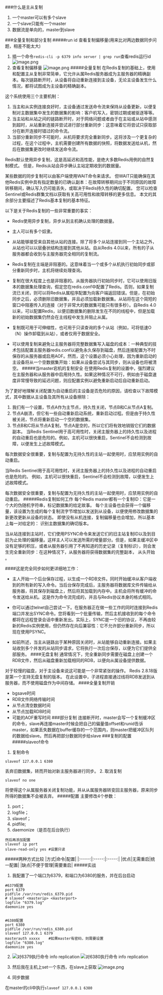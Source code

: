 ###什么是主从复制
1. 一个master可以有多个slave
2. 一个slave只能有一个master
3. 数据流是单向的，master到slave

###全量复制和部分复制
#####run id 查看复制偏移量(用来比对两边数据同步问题，相差不能太大)
1. 插一个命令`redis-cli -p 6379 info server | grep run`查看redis运行id
![image.png](http://upload-images.jianshu.io/upload_images/5786888-44546be6e6316132.png?imageMogr2/auto-orient/strip%7CimageView2/2/w/1240)
2. 查看复制偏移量
![image.png](http://upload-images.jianshu.io/upload_images/5786888-47255a9e77985fa4.png?imageMogr2/auto-orient/strip%7CimageView2/2/w/1240)
#####全量复制
在Redis复制的基础上，使用和配置主从复制非常简单，它允许从属Redis服务器成为主服务器的精确副本。每次链路断开时，从设备将自动重新连接到主设备，无论主设备发生什么情况，都将试图成为主设备的精确副本。

这个系统使用三个主要机制：
1. 当主和从实例连接良好时，主设备通过发送命令流来保持从设备更新，以便复制对主数据集中发生的数据集的影响：客户机写入，密钥过期或被驱逐等等。
2. 当主站和从站之间的链路断开时，对于网络问题或者由于在主站或从站中感测到超时，从站重新连接并尝试进行部分重新同步：这意味着它将尝试只获取部分在断开连接时错过的命令流。
3. 当部分重新同步不可能时，从机将要求完全重新同步。这将涉及一个更复杂的过程，在这个过程中，主机需要创建所有数据的快照，将数据发送给从机，然后在数据集更改时继续发送命令流。

Redis默认使用异步复制，这是高延迟和高性能，是绝大多数Redis用例的自然复制模式。 但是，Redis从站会异步确认主站定期收到的数据量。

某些数据的同步复制可以由客户端使用WAIT命令来请求。 但WAIT只能确保在其他Redis实例中具有指定数量的已确认副本：在故障转移期间出于不同原因的故障转移期间，确认写入仍可能丢失，或取决于Redis持久性的确切配置。 您可以检查Sentinel或Redis群集文档以获取有关高可用性和故障转移的更多信息。 本文的其余部分主要描述了Redis基本复制的基本特征。

以下是关于Redis复制的一些非常重要的事实：
* Redis使用异步复制，异步从到主机确认处理的数据量。

* 主人可以有多个奴隶。

* 从站能够接受来自其他从站的连接。除了将多个从站连接到同一个主站之外，从站也可以以层叠状结构连接到其他从站。自从Redis 4.0以来，所有的子从服务器都会收到与主服务器完全相同的复制流。

* Redis复制在主端是非阻塞的。这意味着当一个或多个从机执行初始同步或部分重新同步时，主机将继续处理查询。

* 复制在很大程度上也是非阻塞的。从服务器执行初始同步时，它可以使用旧版本的数据集处理查询，假定您在redis.conf中配置了Redis。否则，如果复制流已关闭，则可以将Redis从属程序配置为向客户端返回错误。但是，在初始同步之后，必须删除旧数据集，并且必须加载新数据集。从站将在这个简短的窗口中阻塞传入的连接（对于非常大的数据集可能只有很多秒）。自Redis 4.0以来，可以配置Redis，以便旧数据集的删除发生在不同的线程中，但是加载新的初始数据集仍然会在主线程中发生并阻止从属。

* 复制既可用于可伸缩性，也可用于只读查询的多个从站（例如，可将低速O（N）操作卸载到从站），或者仅用于数据安全。

* 可以使用复制来避免让主服务器将完整数据集写入磁盘的成本：一种典型的技术包括配置主服务器redis.conf以避免永久保存到磁盘，然后连接配置为不时保存的从服务器或启用AOF。然而，这个设置必须小心处理，因为重新启动的主设备将从一个空数据集开始：如果从设备尝试与其同步，则从设备也将被清空。
#####当master宕机的复制安全
在使用Redis复制的设置中，强烈建议在主服务器和从服务器中启用持久性。如果这种情况不可行，例如由于磁盘速度非常慢导致的延迟问题，则应配置实例以避免重新启动后自动重新启动。

为了更好地理解关闭配置为自动重启的主设备是否危险的原因，请检查以下故障模式，其中数据从主设备及其所有从设备擦除：

1. 我们有一个设置，节点A作为主节点，持久性关闭，节点B和C从节点A复制。
2. 节点A崩溃，但它有一些自动重新启动系统，重新启动过程。但是由于持久性被关闭，节点将重新启动一个空的数据集。
3. 节点B和C将从节点A复制，节点A是空的，所以它们将有效地销毁它们的数据副本。
当Redis Sentinel用于高可用性时，关闭主服务器上的持久性以及进程的自动重启也是危险的。例如，主机可以很快重启，Sentinel不会检测到故障，以便发生上述故障模式。

每次数据安全很重要，复制与配置为无持久性的主站一起使用时，应禁用实例的自动重启。

当Redis Sentinel用于高可用性时，关闭主服务器上的持久性以及进程的自动重启也是危险的。 例如，主机可以很快重启，Sentinel不会检测到故障，以便发生上述故障模式。

每次数据安全很重要，复制与配置为无持久性的主站一起使用时，应禁用实例的自动重启。
#####Redis复制如何工作
每个Redis master都有一个复制ID：它是一个大的伪随机字符串，标记数据集的给定故事。 每个主设备也会获得一个偏移量，该设置为生成的每个复制流字节增加以发送到从设备，以便使用修改数据集的新更改更新从设备的状态。 即使没有从机连接，复制偏移量也会增加，所以基本上每一对给定的：
识别主数据集的确切版本。

当从站连接到主站时，它们使用PSYNC命令来发送它们的旧主站复制ID以及到目前为止处理的偏移量。这样主人可以发送所需的增量部分。但是，如果主缓冲区中没有足够的积压，或者从服务器引用了不再知道的历史记录（复制标识），则会发生完全重新同步：在这种情况下，从服务器将获得数据集的完整副本， 从头开始​​。

####这是完全同步如何更详细地工作：

* 主人开始一个后台保存过程，以生成一个RDB文件。同时开始缓冲从客户端收到的所有新的写入命令。当后台保存完成后，主服务器将数据库文件传输给从服务器，将其保存到磁盘上，然后将其加载到内存中。主机会将所有缓冲的命令发送给从机。这是作为命令流完成的，并且与Redis协议本身的格式相同。

* 你可以通过telnet自己尝试一下。在服务器正在做一些工作的同时连接到Redis端口并发出SYNC命令。您将看到一个批量传输，然后主机接收到的每个命令都将在远程登录会话中重新发出。实际上，SYNC是一个旧的协议，不再由较新的Redis实例使用，但仍然存在向后兼容性：它不允许部分重新同步，所以现在使用PSYNC。

* 如前所述，当主从链路出于某种原因关闭时，从站能够自动重新连接。如果主站收到多个并发的从站同步请求，它将执行一次后台保存，以便为它们提供全部服务。
####无盘复制
通常情况下，完全重新同步需要在磁盘上创建一个RDB文件，然后从磁盘重新加载相同的RDB，以便向从属设备提供数据。

对于较慢的磁盘，对于主设备来说这可能是一个非常紧张的操作。 Redis 2.8.18版是第一个支持无盘复制的版本。 在此设置中，子进程直接通过线将RDB发送到从服务器，而不使用磁盘作为中间存储。
####全量复制开销
* bgsave时间
* RDB文件网络传输时间
* 从节点清空数据时间
* 从节点加载RDB时间
* 可能的AOF重写时间
###部分复制
连接断开时，master会写一个复制缓冲区的命令，slave再连接master时候会把自己的偏量值offset和runid告诉master，如果丢失数据在buffer缓存的一个范围内，则master把缓冲区队列的数据给slave。然后再把部分数据同步给slave
###复制的配置
#####slaveof命令
1. 复制命令
```
slaveof 127.0.0.1 6380
```
丢弃旧数据集，转而开始对新主服务器进行同步。
2. 取消复制
```
slaveof no one
```
将使得这个从属服务器关闭复制功能，并从从属服务器转变回主服务器，原来同步所得的数据集不会被丢弃。
#####配置
主要修改4个参数：
1. port；
2. logfile；
3. slaveof；
4. pidfile;
5. daemonize（是否在后台执行）
```
然后再添加配置
slaveof ip port
slave-read-only yes #设置只读
```
#####两种方式比较
|方式|命令|配置|
|:-----:|:-----:|:-----:|
|优点|无需重启|统一配置|
|缺点|不便于管理|需要重启|
#####实战
1. 我配置了一个端口为6379，和端口为6380的服务，并在后台启动
```
#6379配置
port 6379
pidfile /var/run/redis_6379.pid
# slaveof <masterip> <masterport>
logfile "6379.log"
daemonize yes


#6380配置
port 6380
pidfile /var/run/redis_6380.pid
slaveof 127.0.0.1 6379
masterauth xxxxx    #如果master有密码，则需要设置
logfile "6380.log"
daemonize yes
```
2.  ![对6379执行命令 info replication](http://upload-images.jianshu.io/upload_images/5786888-a77e459bd1bab286.png?imageMogr2/auto-orient/strip%7CimageView2/2/w/1240)
![对6380执行命令 info replication](http://upload-images.jianshu.io/upload_images/5786888-c080e69e8d53d2f1.png?imageMogr2/auto-orient/strip%7CimageView2/2/w/1240)
3. 然后我在主机上set一个东西，在slave上获取
![image.png](http://upload-images.jianshu.io/upload_images/5786888-5e07c1d1ce06ce44.png?imageMogr2/auto-orient/strip%7CimageView2/2/w/1240)

4. 同步数据

在master的cli中执行`slaveof 127.0.0.1 6380`
